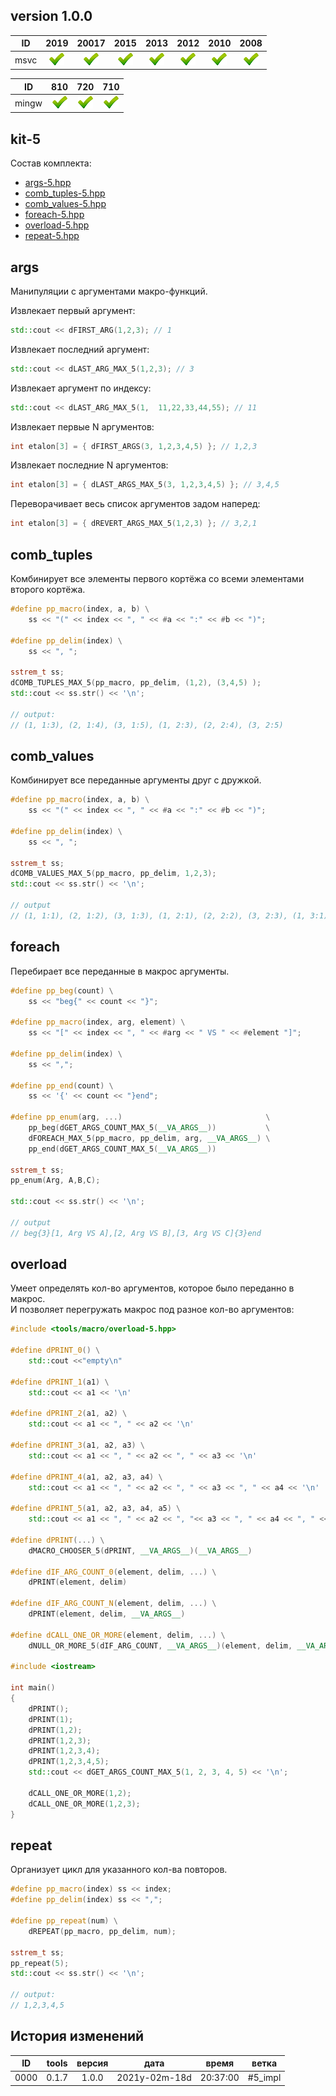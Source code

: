 
[P]: ../../icons/progress.png
[V]: ../../icons/success.png
[X]: ../../icons/failed.png
[D]: ../../icons/danger.png
[E]: ../../icons/empty.png
[N]: ../../icons/na.png

version 1.0.0
---

| **ID**  | 2019      | 20017     | 2015      | 2013      | 2012      | 2010      | 2008      |  
|:-------:|:---------:|:---------:|:---------:|:---------:|:---------:|:---------:|:---------:|  
| msvc    | [![V]][M] | [![V]][M] | [![V]][M] | [![V]][M] | [![V]][M] | [![V]][M] | [![V]][M] |  

| **ID**  | 810       | 720       | 710       |  
|:-------:|:---------:|:---------:|:---------:|  
| mingw   | [![V]][M] | [![V]][M] | [![V]][M] |  

[M]: #macro  "магия препроцессора"

[0]: #args         "манипуляции с аргументами макро-функций"
[1]: #comb_tuples  "комбинирует все элементы первого кортёжа со всеми элементами второго кортёжа"
[2]: #comb_values  "комбинирует все переданные аргументы друг с дружкой"
[3]: #foreach      "перебирает все переданные в макрос аргументы"
[4]: #overload     "позволяет перегружать макрос под разное кол-во аргументов"
[5]: #repeat       "организует цикл для указанного кол-ва повторов"

kit-5
---
Состав комплекта:  
  - [args-5.hpp][0]  
  - [comb_tuples-5.hpp][1]  
  - [comb_values-5.hpp][2]  
  - [foreach-5.hpp][3]  
  - [overload-5.hpp][4]  
  - [repeat-5.hpp][5]  

## args
Манипуляции с аргументами макро-функций.  

Извлекает первый аргумент:  
```cpp
std::cout << dFIRST_ARG(1,2,3); // 1
```

Извлекает последний аргумент:  
```cpp
std::cout << dLAST_ARG_MAX_5(1,2,3); // 3
```

Извлекает аргумент по индексу:  
```cpp
std::cout << dLAST_ARG_MAX_5(1,  11,22,33,44,55); // 11
```
Извлекает первые N аргументов:  
```cpp
int etalon[3] = { dFIRST_ARGS(3, 1,2,3,4,5) }; // 1,2,3
```

Извлекает последние N аргументов:  
```cpp
int etalon[3] = { dLAST_ARGS_MAX_5(3, 1,2,3,4,5) }; // 3,4,5
```

Переворачивает весь список аргументов задом наперед:
```cpp
int etalon[3] = { dREVERT_ARGS_MAX_5(1,2,3) }; // 3,2,1
```

## comb_tuples
Комбинирует все элементы первого кортёжа 
со всеми элементами второго кортёжа.  

```cpp
#define pp_macro(index, a, b) \
    ss << "(" << index << ", " << #a << ":" << #b << ")";

#define pp_delim(index) \
    ss << ", ";

sstrem_t ss;
dCOMB_TUPLES_MAX_5(pp_macro, pp_delim, (1,2), (3,4,5) );
std::cout << ss.str() << '\n';

// output:
// (1, 1:3), (2, 1:4), (3, 1:5), (1, 2:3), (2, 2:4), (3, 2:5)
```
## comb_values
Комбинирует все переданные аргументы друг с дружкой.  

```cpp
#define pp_macro(index, a, b) \
    ss << "(" << index << ", " << #a << ":" << #b << ")";
     
#define pp_delim(index) \
    ss << ", ";

sstrem_t ss;
dCOMB_VALUES_MAX_5(pp_macro, pp_delim, 1,2,3);
std::cout << ss.str() << '\n';

// output
// (1, 1:1), (2, 1:2), (3, 1:3), (1, 2:1), (2, 2:2), (3, 2:3), (1, 3:1), (2, 3:2), (3, 3:3)
```

## foreach
Перебирает все переданные в макрос аргументы.  

```cpp
#define pp_beg(count) \
    ss << "beg{" << count << "}";

#define pp_macro(index, arg, element) \
    ss << "[" << index << ", " << #arg << " VS " << #element "]";

#define pp_delim(index) \
    ss << ",";

#define pp_end(count) \
    ss << '{' << count << "}end";

#define pp_enum(arg, ...)                                \
    pp_beg(dGET_ARGS_COUNT_MAX_5(__VA_ARGS__))           \
    dFOREACH_MAX_5(pp_macro, pp_delim, arg, __VA_ARGS__) \
    pp_end(dGET_ARGS_COUNT_MAX_5(__VA_ARGS__))

sstrem_t ss;
pp_enum(Arg, A,B,C);

std::cout << ss.str() << '\n';

// output
// beg{3}[1, Arg VS A],[2, Arg VS B],[3, Arg VS C]{3}end
```

## overload
Умеет определять кол-во аргументов, которое было переданно в макрос.  
И позволяет перегружать макрос под разное кол-во аргументов:  

```cpp
#include <tools/macro/overload-5.hpp>
    
#define dPRINT_0() \
    std::cout <<"empty\n"

#define dPRINT_1(a1) \
    std::cout << a1 << '\n'

#define dPRINT_2(a1, a2) \
    std::cout << a1 << ", " << a2 << '\n'

#define dPRINT_3(a1, a2, a3) \
    std::cout << a1 << ", " << a2 << ", " << a3 << '\n'

#define dPRINT_4(a1, a2, a3, a4) \
    std::cout << a1 << ", " << a2 << ", " << a3 << ", " << a4 << '\n'

#define dPRINT_5(a1, a2, a3, a4, a5) \
    std::cout << a1 << ", " << a2 << ", "<< a3 << ", " << a4 << ", " << a5 << '\n'

#define dPRINT(...) \
    dMACRO_CHOOSER_5(dPRINT, __VA_ARGS__)(__VA_ARGS__)

#define dIF_ARG_COUNT_0(element, delim, ...) \
    dPRINT(element, delim)

#define dIF_ARG_COUNT_N(element, delim, ...) \
    dPRINT(element, delim, __VA_ARGS__)

#define dCALL_ONE_OR_MORE(element, delim, ...) \
    dNULL_OR_MORE_5(dIF_ARG_COUNT, __VA_ARGS__)(element, delim, __VA_ARGS__)

#include <iostream>

int main()
{
    dPRINT();
    dPRINT(1);
    dPRINT(1,2);
    dPRINT(1,2,3);
    dPRINT(1,2,3,4);
    dPRINT(1,2,3,4,5);
    std::cout << dGET_ARGS_COUNT_MAX_5(1, 2, 3, 4, 5) << '\n';

    dCALL_ONE_OR_MORE(1,2);
    dCALL_ONE_OR_MORE(1,2,3);
}
```

## repeat 
Организует цикл для указанного кол-ва повторов.  

```cpp
#define pp_macro(index) ss << index;
#define pp_delim(index) ss << ",";
    
#define pp_repeat(num) \
    dREPEAT(pp_macro, pp_delim, num);

sstrem_t ss;
pp_repeat(5);
std::cout << ss.str() << '\n';

// output:
// 1,2,3,4,5
```


История изменений 
------

| **ID** | tools | версия |     дата      |  время   |   ветка   |  
|:------:|:-----:|:------:|:-------------:|:--------:|:---------:|  
|  0000  | 0.1.7 | 1.0.0  | 2021y-02m-18d | 20:37:00 | #5_impl   |  
